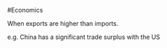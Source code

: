 #Economics 

When exports are higher than imports.

e.g. China has a significant trade surplus with the US